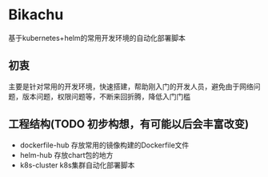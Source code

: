 # Bikachu
基于kubernetes+helm的常用开发环境的自动化部署脚本
## 初衷
主要是针对常用的开发环境，快速搭建，帮助刚入门的开发人员，避免由于网络问题，版本问题，权限问题等，不断来回折腾，降低入门门槛

## 工程结构(TODO 初步构想，有可能以后会丰富改变)
* dockerfile-hub 存放常用的镜像构建的Dockerfile文件
* helm-hub 存放chart包的地方
* k8s-cluster k8s集群自动化部署脚本

